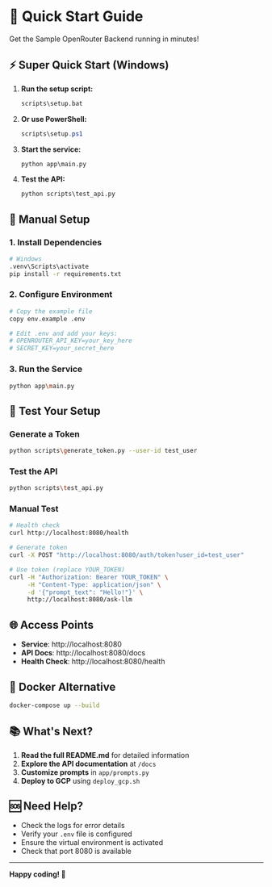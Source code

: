 # 🚀 Quick Start Guide

Get the Sample OpenRouter Backend running in minutes!

## ⚡ Super Quick Start (Windows)

1. **Run the setup script:**
   ```cmd
   scripts\setup.bat
   ```

2. **Or use PowerShell:**
   ```powershell
   scripts\setup.ps1
   ```

3. **Start the service:**
   ```cmd
   python app\main.py
   ```

4. **Test the API:**
   ```cmd
   python scripts\test_api.py
   ```

## 🔧 Manual Setup

### 1. Install Dependencies
```bash
# Windows
.venv\Scripts\activate
pip install -r requirements.txt
```

### 2. Configure Environment
```bash
# Copy the example file
copy env.example .env

# Edit .env and add your keys:
# OPENROUTER_API_KEY=your_key_here
# SECRET_KEY=your_secret_here
```

### 3. Run the Service
```bash
python app\main.py
```

## 🧪 Test Your Setup

### Generate a Token
```bash
python scripts\generate_token.py --user-id test_user
```

### Test the API
```bash
python scripts\test_api.py
```

### Manual Test
```bash
# Health check
curl http://localhost:8080/health

# Generate token
curl -X POST "http://localhost:8080/auth/token?user_id=test_user"

# Use token (replace YOUR_TOKEN)
curl -H "Authorization: Bearer YOUR_TOKEN" \
     -H "Content-Type: application/json" \
     -d '{"prompt_text": "Hello!"}' \
     http://localhost:8080/ask-llm
```

## 🌐 Access Points

- **Service**: http://localhost:8080
- **API Docs**: http://localhost:8080/docs
- **Health Check**: http://localhost:8080/health

## 🐳 Docker Alternative

```bash
docker-compose up --build
```

## 📚 What's Next?

1. **Read the full README.md** for detailed information
2. **Explore the API documentation** at `/docs`
3. **Customize prompts** in `app/prompts.py`
4. **Deploy to GCP** using `deploy_gcp.sh`

## 🆘 Need Help?

- Check the logs for error details
- Verify your `.env` file is configured
- Ensure the virtual environment is activated
- Check that port 8080 is available

---

**Happy coding! 🎉**
